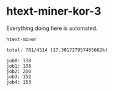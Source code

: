 # htext-miner-kor-3

Everything doing here is automated.

```
htext-miner

total: 781/4514 (17.301727957465662%)

job0: 138
job1: 138
job2: 200
job3: 152
job4: 153
```